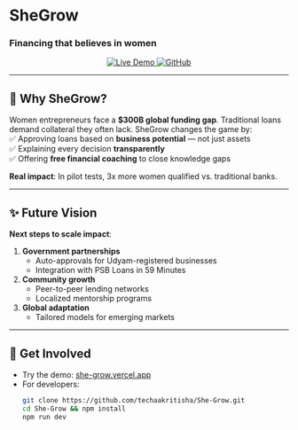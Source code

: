 # SheGrow  
### Financing that believes in women  

<div align="center">
  <a href="https://she-grow.vercel.app/">
    <img alt="Live Demo" src="https://img.shields.io/badge/🚀_Live_Demo-8A2BE2?style=for-the-badge">
  </a>
  <a href="https://github.com/techaakritisha/She-Grow">
    <img alt="GitHub" src="https://img.shields.io/badge/💻_Source_Code-4B0082?style=for-the-badge">
  </a>
</div>

---

## 🌱 Why SheGrow?  
Women entrepreneurs face a **$300B global funding gap**. Traditional loans demand collateral they often lack. SheGrow changes the game by:  
✅ Approving loans based on **business potential** — not just assets  
✅ Explaining every decision **transparently**  
✅ Offering **free financial coaching** to close knowledge gaps  

**Real impact**: In pilot tests, 3x more women qualified vs. traditional banks.  

---

## ✨ Future Vision  
**Next steps to scale impact**:  
1. **Government partnerships**  
   - Auto-approvals for Udyam-registered businesses  
   - Integration with PSB Loans in 59 Minutes  
2. **Community growth**  
   - Peer-to-peer lending networks  
   - Localized mentorship programs  
3. **Global adaptation**  
   - Tailored models for emerging markets  

---

## 🚀 Get Involved  
- Try the demo: [she-grow.vercel.app](https://she-grow.vercel.app/)  
- For developers:  
  ```bash
  git clone https://github.com/techaakritisha/She-Grow.git
  cd She-Grow && npm install
  npm run dev
